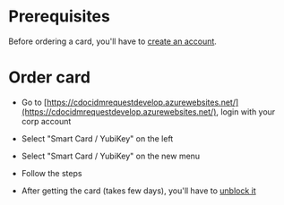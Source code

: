 # Prerequisites

Before ordering a card, you'll have to [create an account](Create-AME-Account.md).

# Order card

- Go to [https://cdocidmrequestdevelop.azurewebsites.net/](https://cdocidmrequestdevelop.azurewebsites.net/), login with your corp account

- Select "Smart Card / YubiKey" on the left

- Select "Smart Card / YubiKey" on the new menu

- Follow the steps

- After getting the card (takes few days), you'll have to [unblock it](AME-Card-Unblock.md)
